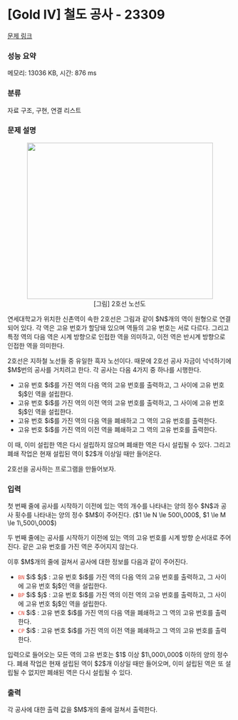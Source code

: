 # [Gold IV] 철도 공사 - 23309 

[문제 링크](https://www.acmicpc.net/problem/23309) 

### 성능 요약

메모리: 13036 KB, 시간: 876 ms

### 분류

자료 구조, 구현, 연결 리스트

### 문제 설명

<p style="text-align: center;"><img alt="" src="" style="width: 417px; height: 350px;"><br>
[그림] 2호선 노선도</p>

<p>연세대학교가 위치한 신촌역이 속한 2호선은 그림과 같이 $N$개의 역이 원형으로 연결되어 있다. 각 역은 고유 번호가 할당돼 있으며 역들의 고유 번호는 서로 다르다. 그리고 특정 역의 다음 역은 시계 방향으로 인접한 역을 의미하고, 이전 역은 반시계 방향으로 인접한 역을 의미한다.</p>

<p>2호선은 지하철 노선들 중 유일한 흑자 노선이다. 때문에 2호선 공사 자금이 넉넉하기에 $M$번의 공사를 거치려고 한다. 각 공사는 다음 4가지 중 하나를 시행한다.</p>

<ul>
	<li>고유 번호 $i$를 가진 역의 다음 역의 고유 번호를 출력하고, 그 사이에 고유 번호 $j$인 역을 설립한다.</li>
	<li>고유 번호 $i$를 가진 역의 이전 역의 고유 번호를 출력하고, 그 사이에 고유 번호 $j$인 역을 설립한다.</li>
	<li>고유 번호 $i$를 가진 역의 다음 역을 폐쇄하고 그 역의 고유 번호를 출력한다.</li>
	<li>고유 번호 $i$를 가진 역의 이전 역을 폐쇄하고 그 역의 고유 번호를 출력한다.</li>
</ul>

<p>이 때, 이미 설립한 역은 다시 설립하지 않으며 폐쇄한 역은 다시 설립될 수 있다. 그리고 폐쇄 작업은 현재 설립된 역이 $2$개 이상일 때만 들어온다.</p>

<p>2호선을 공사하는 프로그램을 만들어보자.</p>

### 입력 

 <p>첫 번째 줄에 공사를 시작하기 이전에 있는 역의 개수를 나타내는 양의 정수 $N$과 공사 횟수를 나타내는 양의 정수 $M$이 주어진다. ($1 \le N \le 500\,000$, $1 \le M \le 1\,500\,000$)</p>

<p>두 번째 줄에는 공사를 시작하기 이전에 있는 역의 고유 번호를 시계 방향 순서대로 주어진다. 같은 고유 번호를 가진 역은 주어지지 않는다.</p>

<p>이후 $M$개의 줄에 걸쳐서 공사에 대한 정보를 다음과 같이 주어진다.</p>

<ul>
	<li><span style="color:#e74c3c;"><code>BN</code></span> $i$ $j$ : 고유 번호 $i$를 가진 역의 다음 역의 고유 번호를 출력하고, 그 사이에 고유 번호 $j$인 역을 설립한다.</li>
	<li><span style="color:#e74c3c;"><code>BP</code></span> $i$ $j$ : 고유 번호 $i$를 가진 역의 이전 역의 고유 번호를 출력하고, 그 사이에 고유 번호 $j$인 역을 설립한다.</li>
	<li><span style="color:#e74c3c;"><code>CN</code></span> $i$ : 고유 번호 $i$를 가진 역의 다음 역을 폐쇄하고 그 역의 고유 번호를 출력한다.</li>
	<li><span style="color:#e74c3c;"><code>CP</code></span> $i$ : 고유 번호 $i$를 가진 역의 이전 역을 폐쇄하고 그 역의 고유 번호를 출력한다.</li>
</ul>

<p>입력으로 들어오는 모든 역의 고유 번호는 $1$ 이상 $1\,000\,000$ 이하의 양의 정수다. 폐쇄 작업은 현재 설립된 역이 $2$개 이상일 때만 들어오며, 이미 설립된 역은 또 설립될 수 없지만 폐쇄된 역은 다시 설립될 수 있다.</p>

### 출력 

 <p>각 공사에 대한 출력 값을 $M$개의 줄에 걸쳐서 출력한다.</p>

